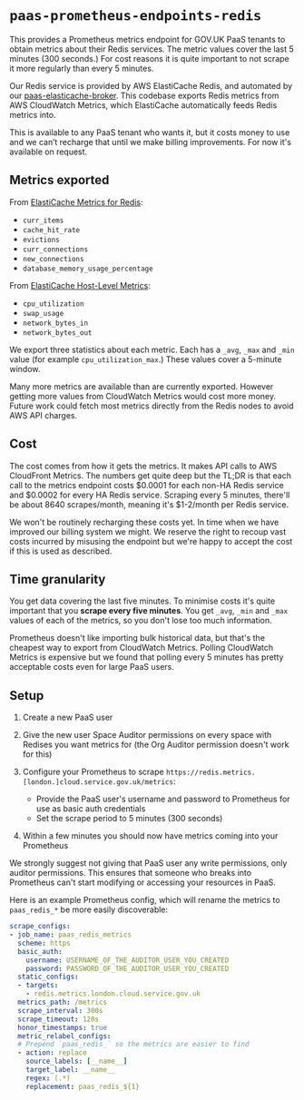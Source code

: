 # `paas-prometheus-endpoints-redis`

This provides a Prometheus metrics endpoint for GOV.UK PaaS tenants to obtain metrics about their Redis services. The metric values cover the last 5 minutes (300 seconds.) For cost reasons it is quite important to not scrape it more regularly than every 5 minutes.

Our Redis service is provided by AWS ElastiCache Redis, and automated by our [paas-elasticache-broker](https://github.com/alphagov/paas-elasticache-broker). This codebase exports Redis metrics from AWS CloudWatch Metrics, which ElastiCache automatically feeds Redis metrics into.

This is available to any PaaS tenant who wants it, but it costs money to use and we can’t recharge that until we make billing improvements. For now it's available on request.

## Metrics exported

From [ElastiCache Metrics for Redis](https://docs.aws.amazon.com/AmazonElastiCache/latest/red-ug/CacheMetrics.Redis.html):

* `curr_items`
* `cache_hit_rate`
* `evictions`
* `curr_connections`
* `new_connections`
* `database_memory_usage_percentage`

From [ElastiCache Host-Level Metrics](https://docs.aws.amazon.com/AmazonElastiCache/latest/red-ug/CacheMetrics.HostLevel.html):

* `cpu_utilization`
* `swap_usage`
* `network_bytes_in`
* `network_bytes_out`

We export three statistics about each metric. Each has a `_avg`, `_max` and `_min` value (for example `cpu_utilization_max`.) These values cover a 5-minute window.

Many more metrics are available than are currently exported. However getting more values from CloudWatch Metrics would cost more money. Future work could fetch most metrics directly from the Redis nodes to avoid AWS API charges.

## Cost

The cost comes from how it gets the metrics. It makes API calls to AWS CloudFront Metrics. The numbers get quite deep but the TL;DR is that each call to the metrics endpoint costs $0.0001 for each non-HA Redis service and $0.0002 for every HA Redis service. Scraping every 5 minutes, there'll be about 8640 scrapes/month, meaning it's $1-2/month per Redis service.

We won't be routinely recharging these costs yet. In time when we have improved our billing system we might. We reserve the right to recoup vast costs incurred by misusing the endpoint but we're happy to accept the cost if this is used as described.

## Time granularity

You get data covering the last five minutes. To minimise costs it's quite important that you **scrape every five minutes**. You get `_avg`, `_min` and `_max` values of each of the metrics, so you don't lose too much information.

Prometheus doesn't like importing bulk historical data, but that's the cheapest way to export from CloudWatch Metrics. Polling CloudWatch Metrics is expensive but we found that polling every 5 minutes has pretty acceptable costs even for large PaaS users.

## Setup

1. Create a new PaaS user
1. Give the new user Space Auditor permissions on every space with Redises you want metrics for (the Org Auditor permission doesn't work for this)
1. Configure your Prometheus to scrape `https://redis.metrics.[london.]cloud.service.gov.uk/metrics`:
  
    * Provide the PaaS user's username and password to Prometheus for use as basic auth credentials
    * Set the scrape period to 5 minutes (300 seconds)
1. Within a few minutes you should now have metrics coming into your Prometheus

We strongly suggest not giving that PaaS user any write permissions, only auditor permissions. This ensures that someone who breaks into Prometheus can't start modifying or accessing your resources in PaaS.

Here is an example Prometheus config, which will rename the metrics to `paas_redis_*` be more easily discoverable:

```yaml
scrape_configs:
- job_name: paas_redis_metrics
  scheme: https
  basic_auth:
    username: USERNAME_OF_THE_AUDITOR_USER_YOU_CREATED
    password: PASSWORD_OF_THE_AUDITOR_USER_YOU_CREATED
  static_configs:
  - targets:
    - redis.metrics.london.cloud.service.gov.uk
  metrics_path: /metrics
  scrape_interval: 300s
  scrape_timeout: 120s
  honor_timestamps: true
  metric_relabel_configs:
  # Prepend `paas_redis_` so the metrics are easier to find
  - action: replace
    source_labels: [__name__]
    target_label: __name__
    regex: (.*)
    replacement: paas_redis_${1}
```
